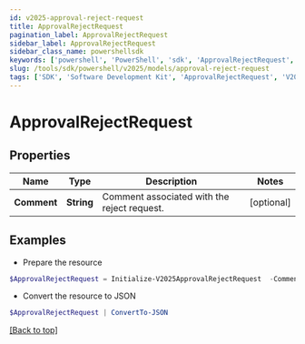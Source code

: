 ```yaml
---
id: v2025-approval-reject-request
title: ApprovalRejectRequest
pagination_label: ApprovalRejectRequest
sidebar_label: ApprovalRejectRequest
sidebar_class_name: powershellsdk
keywords: ['powershell', 'PowerShell', 'sdk', 'ApprovalRejectRequest', 'V2025ApprovalRejectRequest'] 
slug: /tools/sdk/powershell/v2025/models/approval-reject-request
tags: ['SDK', 'Software Development Kit', 'ApprovalRejectRequest', 'V2025ApprovalRejectRequest']
---
```



# ApprovalRejectRequest

## Properties

Name | Type | Description | Notes
------------ | ------------- | ------------- | -------------
**Comment** | **String** | Comment associated with the reject request. | [optional] 

## Examples

- Prepare the resource
```powershell
$ApprovalRejectRequest = Initialize-V2025ApprovalRejectRequest  -Comment string
```

- Convert the resource to JSON
```powershell
$ApprovalRejectRequest | ConvertTo-JSON
```


[[Back to top]](#) 

